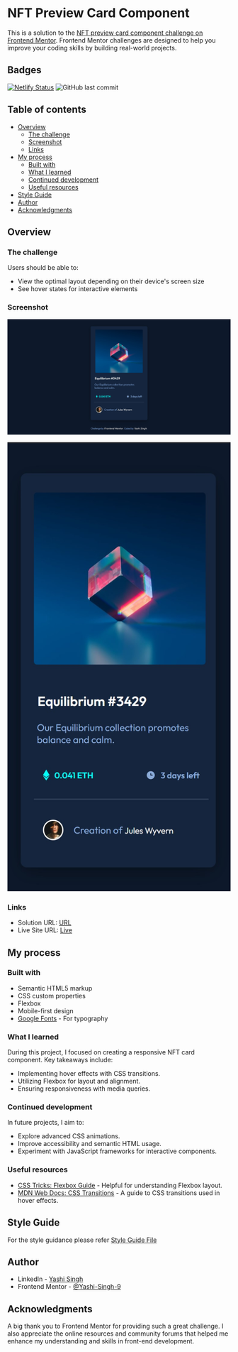 # NFT Preview Card Component

This is a solution to the [NFT preview card component challenge on Frontend Mentor](https://www.frontendmentor.io/challenges/nft-preview-card-component-SbdUL_w0U). Frontend Mentor challenges are designed to help you improve your coding skills by building real-world projects.

## Badges

[![Netlify Status](https://api.netlify.com/api/v1/badges/9078564d-0b97-4ba5-8b02-d28e7ebbb115/deploy-status)](https://app.netlify.com/sites/nft-preview-card-component-solutions/deploys)
![GitHub last commit](https://img.shields.io/github/last-commit/Yashi-Singh-9/NFT-Preview-Card-Component)

## Table of contents

- [Overview](#overview)
  - [The challenge](#the-challenge)
  - [Screenshot](#screenshot)
  - [Links](#links)
- [My process](#my-process)
  - [Built with](#built-with)
  - [What I learned](#what-i-learned)
  - [Continued development](#continued-development)
  - [Useful resources](#useful-resources)
- [Style Guide](#style-guide)
- [Author](#author)
- [Acknowledgments](#acknowledgments)

## Overview

### The challenge

Users should be able to:

- View the optimal layout depending on their device's screen size
- See hover states for interactive elements

### Screenshot

![NFT Preview Card Component Desktop](design/desktop-design.jpg)

![NFT Preview Card Component Desktop](design/mobile-design.jpg)

### Links

- Solution URL: [URL](https://www.frontendmentor.io/solutions/nft-preview-card-component-LB9QF0SezT)
- Live Site URL: [Live](https://nft-preview-card-component-solutions.netlify.app/)

## My process

### Built with

- Semantic HTML5 markup
- CSS custom properties
- Flexbox
- Mobile-first design
- [Google Fonts](https://fonts.google.com/) - For typography

### What I learned

During this project, I focused on creating a responsive NFT card component. Key takeaways include:

- Implementing hover effects with CSS transitions.
- Utilizing Flexbox for layout and alignment.
- Ensuring responsiveness with media queries.

### Continued development

In future projects, I aim to:

- Explore advanced CSS animations.
- Improve accessibility and semantic HTML usage.
- Experiment with JavaScript frameworks for interactive components.

### Useful resources

- [CSS Tricks: Flexbox Guide](https://css-tricks.com/snippets/css/a-guide-to-flexbox/) - Helpful for understanding Flexbox layout.
- [MDN Web Docs: CSS Transitions](https://developer.mozilla.org/en-US/docs/Web/CSS/CSS_Transitions) - A guide to CSS transitions used in hover effects.

## Style Guide

For the style guidance please refer [Style Guide File](style-guide.md)

## Author

- LinkedIn - [Yashi Singh](https://www.linkedin.com/in/yashi-singh-b4143a246)
- Frontend Mentor - [@Yashi-Singh-9](https://www.frontendmentor.io/profile/Yashi-Singh-9)

## Acknowledgments

A big thank you to Frontend Mentor for providing such a great challenge. I also appreciate the online resources and community forums that helped me enhance my understanding and skills in front-end development.
